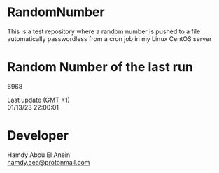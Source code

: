 # RandomNumber    
This is a test repository where a random number is pushed to a file automatically passwordless from a cron job in my Linux CentOS server    
# Random Number of the last run   
6968
      
Last update (GMT +1)    
01/13/23 22:00:01
# Developer    
Hamdy Abou El Anein   
hamdy.aea@protonmail.com
